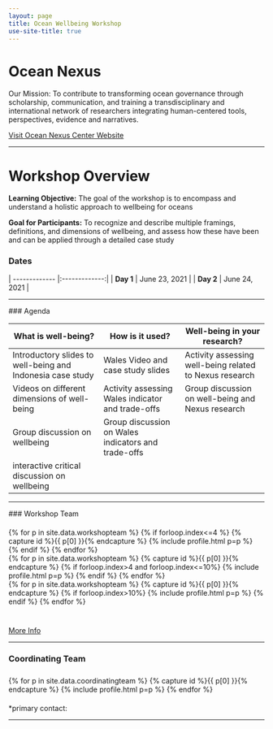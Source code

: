 ```yaml
---
layout: page
title: Ocean Wellbeing Workshop
use-site-title: true
---
```


# Ocean Nexus
Our Mission: To contribute to transforming ocean governance through scholarship, communication, and training a transdisciplinary and international network of researchers integrating human-centered tools, perspectives, evidence and narratives.

[Visit Ocean Nexus Center Website](https://oceannexus.uw.edu/)

<hr>

# Workshop Overview

**Learning Objective:** The goal of the workshop is to encompass and understand a holistic approach to wellbeing for oceans 

**Goal for Participants:** To recognize and describe multiple framings, definitions, and dimensions of wellbeing, and assess how these have been and can be applied through a detailed case study

### **Dates**

| ------------- |:-------------:|
| **Day 1**     | June 23, 2021 |
| **Day 2**     | June 24, 2021 |

<hr>
### Agenda

| What is well-being? | How is it used? | Well-being in your research? |
| ------------- |-------------| ------------ |
| Introductory slides to well-being and Indonesia case study | Wales Video and case study slides | Activity assessing well-being related to Nexus research |
| Videos on different dimensions of well-being | Activity assessing Wales indicator and trade-offs | Group discussion on well-being and Nexus research |
| Group discussion on wellbeing | Group discussion on Wales indicators and trade-offs |    |
| interactive critical discussion on wellbeing |   |    

<hr>
### Workshop Team
<div class="container" style="margin-top: 20px;margin-bottom: 10px;">
  <div class="row">
  {% for p in site.data.workshopteam %}
  {% if forloop.index<=4 %}
  {% capture id %}{{ p[0] }}{% endcapture %}
  {% include profile.html p=p %}
  {% endif %}
  {% endfor %}
  </div>
  <div class="row">
  {% for p in site.data.workshopteam %}
  {% capture id %}{{ p[0] }}{% endcapture %}
  {% if forloop.index>4 and forloop.index<=10%}
  {% include profile.html p=p %}
  {% endif %}
  {% endfor %}
  </div>
  <div class="row">
  {% for p in site.data.workshopteam %}
  {% capture id %}{{ p[0] }}{% endcapture %}
  {% if forloop.index>10%}
  {% include profile.html p=p %}
  {% endif %}
  {% endfor %}
 </div>
</div>

<div class="container" style="margin-top: 40px;margin-bottom: 10px;">
<a href="https://ever-rasy.github.io/oceanwellbeingworkshop.github.io/people/">More Info</a>
</div>

<hr>

### Coordinating Team

<!-- prettier-ignore -->
<div class="container" style="margin-top: 25px;margin-bottom: 20px;">
  <div class="row">
    {% for p in site.data.coordinatingteam %}
    {% capture id %}{{ p[0] }}{% endcapture %}
    {% include profile.html p=p %}
    {% endfor %}
  </div>
</div>

\*primary contact: 
<hr>


